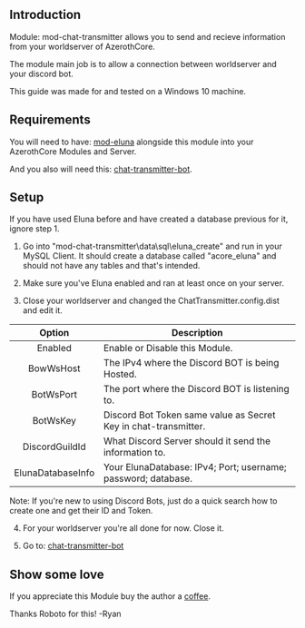 ## Introduction

Module: mod-chat-transmitter allows you to send and recieve information from your worldserver of AzerothCore. 

The module main job is to allow a connection between worldserver and your discord bot.

This guide was made for and tested on a Windows 10 machine.

## Requirements

You will need to have: [mod-eluna](https://github.com/azerothcore/mod-eluna) alongside this module into your AzerothCore Modules and Server.

And you also will need this: [chat-transmitter-bot](https://github.com/azerothcore/chat-transmitter-bot).

## Setup
If you have used Eluna before and have created a database previous for it, ignore step 1.

1) Go into "mod-chat-transmitter\data\sql\eluna_create" and run in your MySQL Client. It should create a database called "acore_eluna" and should not have any tables and that's intended.

2) Make sure you've Eluna enabled and ran at least once on your server.

3) Close your worldserver and changed the ChatTransmitter.config.dist and edit it.

| Option | Description 
| :---: | --- |
| Enabled | Enable or Disable this Module.
| BowWsHost | The IPv4 where the Discord BOT is being Hosted.
| BotWsPort | The port where the Discord BOT is listening to.
| BotWsKey | Discord Bot Token same value as Secret Key in chat-transmitter.
| DiscordGuildId | What Discord Server should it send the information to.
| ElunaDatabaseInfo | Your ElunaDatabase: IPv4; Port; username; password; database.

Note: If you're new to using Discord Bots, just do a quick search how to create one and get their ID and Token.

4) For your worldserver you're all done for now. Close it.

5) Go to: [chat-transmitter-bot](https://github.com/azerothcore/chat-transmitter-bot)

## Show some love

If you appreciate this Module buy the author a [coffee](https://ko-fi.com/roboto).

Thanks Roboto for this!
-Ryan
